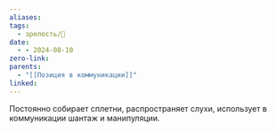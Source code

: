 ```yaml
---
aliases: 
tags:
  - зрелость/🌱
date:
  - - 2024-08-10
zero-link: 
parents:
  - "[[Позиция в коммуникации]]"
linked:
---
```

Постоянно собирает сплетни, распространяет слухи, использует в коммуникации шантаж и манипуляции.